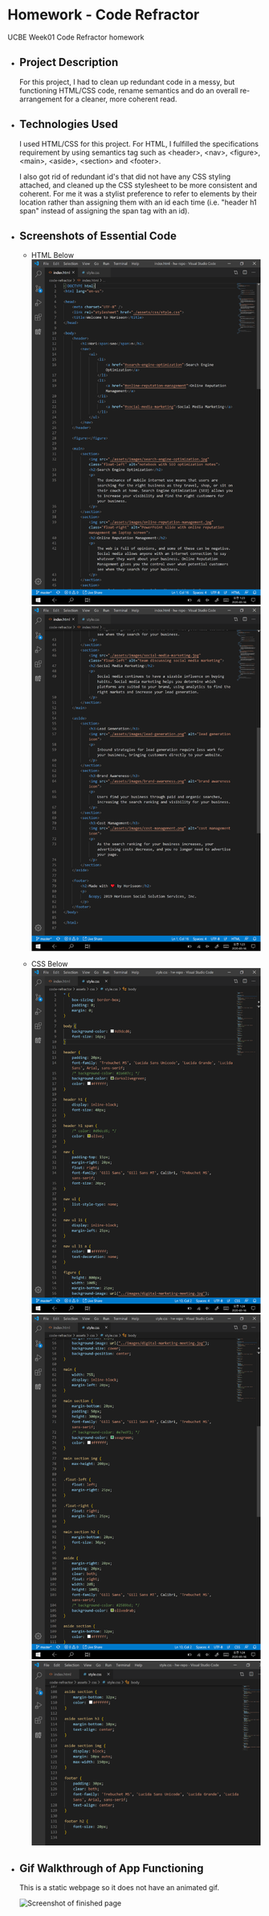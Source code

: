# Homework - Code Refractor
UCBE Week01 Code Refractor homework

  * ## Project Description
    
    For this project, I had to clean up redundant code in a messy, but functioning HTML/CSS code, rename semantics and do an overall re-arrangement for a cleaner, more coherent read.
  
  * ## Technologies Used

    I used HTML/CSS for this project. For HTML, I fulfilled the specifications requirement by using semantics tag such as &lt;header&gt;, &lt;nav&gt;, &lt;figure&gt;, &lt;main&gt;, &lt;aside&gt;, &lt;section&gt; and &lt;footer&gt;. 
    
    I also got rid of redundant id's that did not have any CSS styling attached, and cleaned up the CSS stylesheet to be more consistent and coherent. For me it was a stylist preference to refer to elements by their location rather than assigning them with an id each time (i.e. "header h1 span" instead of assigning the span tag with an id).

  * ## Screenshots of Essential Code
    * HTML Below
    ![Screenshot of HTML 01](assets/images/code-refractor-html-01.png "Screenshot of HTML")
    ![Screenshot of HTML 02](assets/images/code-refractor-html-02.png "Screenshot of HTML")
    
    * CSS Below
    ![Screenshot of CSS 01](assets/images/code-refractor-css-01.png "Screenshot of CSS")
    ![Screenshot of CSS 02](assets/images/code-refractor-css-02.png "Screenshot of CSS")
    ![Screenshot of CSS 03](assets/images/code-refractor-css-03.png "Screenshot of CSS")
        
  * ## Gif Walkthrough of App Functioning 
    
    This is a static webpage so it does not have an animated gif.

    ![Screenshot of finished page](assets/images/code-refractor-finished.png "Screenshot of finished page")